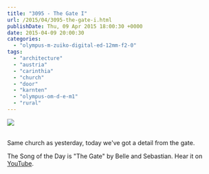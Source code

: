 ```yaml
---
title: "3095 - The Gate I"
url: /2015/04/3095-the-gate-i.html
publishDate: Thu, 09 Apr 2015 18:00:30 +0000
date: 2015-04-09 20:00:30
categories: 
  - "olympus-m-zuiko-digital-ed-12mm-f2-0"
tags: 
  - "architecture"
  - "austria"
  - "carinthia"
  - "church"
  - "door"
  - "karnten"
  - "olympus-om-d-e-m1"
  - "rural"
---
```

<div class="container">
<div class="center"><a target="_blank" href="https://d25zfm9zpd7gm5.cloudfront.net/1200x1200/2015/20150321_141826_lr.jpg"><img src="https://d25zfm9zpd7gm5.cloudfront.net/0600x0600/2015/20150321_141826_lr.jpg" /></a></div>
</div>
<br />

Same church as yesterday, today we've got a detail from the gate.

The Song of the Day is "The Gate" by Belle and Sebastian. Hear it on <a href="https://www.youtube.com/watch?v=Gv8JDqcKaXU" target="_blank">YouTube</a>.

